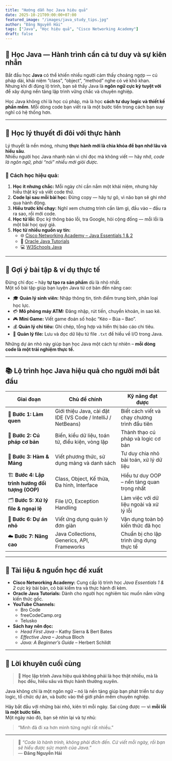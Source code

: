 ```yaml
---
title: "Hướng dẫn học Java hiệu quả"
date: 2025-10-21T09:00:00+07:00
featured_image: "/images/java_study_tips.jpg"
author: "Đăng Nguyễn Hải"
tags: ["Java", "Học hiệu quả", "Cisco Networking Academy"]
draft: false
---
```


## 🧠 Học Java — Hành trình cần cả tư duy và sự kiên nhẫn

Bắt đầu học **Java** có thể khiến nhiều người cảm thấy choáng ngợp — cú pháp dài, khái niệm “class”, “object”, “method” nghe có vẻ khô khan.  
Nhưng khi đi đúng lộ trình, bạn sẽ thấy Java là **ngôn ngữ cực kỳ tuyệt vời** để xây dựng nền tảng lập trình vững chắc và chuyên nghiệp.

Học Java không chỉ là học cú pháp, mà là học **cách tư duy logic và thiết kế phần mềm**. Mỗi dòng code bạn viết ra là một bước tiến trong cách bạn suy nghĩ có hệ thống hơn.

---

## 📘 Học lý thuyết đi đôi với thực hành

Lý thuyết là nền móng, nhưng **thực hành mới là chìa khóa để bạn nhớ lâu và hiểu sâu**.  
Nhiều người học Java nhanh nản vì chỉ đọc mà không viết — hãy nhớ, *code là ngôn ngữ, phải “nói” nhiều mới giỏi được.*

### 🔹 Cách học hiệu quả:
1. **Học ít nhưng chắc:** Mỗi ngày chỉ cần nắm một khái niệm, nhưng hãy hiểu thật kỹ và viết code thử.  
2. **Code lại sau mỗi bài học:** Đừng copy — hãy tự gõ, vì não bạn sẽ ghi nhớ qua hành động.  
3. **Hiểu trước khi chạy:** Nghĩ xem chương trình cần làm gì, đầu vào – đầu ra ra sao, rồi mới code.  
4. **Học từ lỗi:** Đọc kỹ thông báo lỗi, tra Google, hỏi cộng đồng — mỗi lỗi là một bài học quý giá.  
5. **Học từ nhiều nguồn uy tín:**  
   - 🌐 [Cisco Networking Academy – Java Essentials 1 & 2](https://www.netacad.com/)  
   - 📘 [Oracle Java Tutorials](https://docs.oracle.com/javase/tutorial/)  
   - 💻 [W3Schools Java](https://www.w3schools.com/java/)  

---

## 💪 Gợi ý bài tập & ví dụ thực tế

Đừng chỉ đọc – hãy **tự tạo ra sản phẩm** dù là nhỏ nhất.  
Một số bài tập giúp bạn luyện Java từ cơ bản đến nâng cao:

- 🎓 **Quản lý sinh viên:** Nhập thông tin, tính điểm trung bình, phân loại học lực.  
- 💳 **Mô phỏng máy ATM:** Đăng nhập, rút tiền, chuyển khoản, in sao kê.  
- 🎮 **Mini Game:** Viết game đoán số hoặc “Kéo – Búa – Bao”.  
- 💰 **Quản lý chi tiêu:** Ghi chép, tổng hợp và hiển thị báo cáo chi tiêu.  
- 📂 **Quản lý file:** Lưu và đọc dữ liệu từ file `.txt` để hiểu về I/O trong Java.  

Những dự án nhỏ này giúp bạn học Java một cách tự nhiên – **mỗi dòng code là một trải nghiệm thực tế.**

---

## 📚 Lộ trình học Java hiệu quả cho người mới bắt đầu

| Giai đoạn | Chủ đề chính | Kỹ năng đạt được |
|------------|---------------|------------------|
| 🧩 **Bước 1: Làm quen** | Giới thiệu Java, cài đặt IDE (VS Code / IntelliJ / NetBeans) | Biết cách viết và chạy chương trình đầu tiên |
| 🔢 **Bước 2: Cú pháp cơ bản** | Biến, kiểu dữ liệu, toán tử, điều kiện, vòng lặp | Thành thạo cú pháp và logic cơ bản |
| 🧱 **Bước 3: Hàm & Mảng** | Viết phương thức, sử dụng mảng và danh sách | Tư duy chia nhỏ bài toán, xử lý dữ liệu |
| 🏗️ **Bước 4: Lập trình hướng đối tượng (OOP)** | Class, Object, Kế thừa, Đa hình, Interface | Hiểu tư duy OOP – nền tảng quan trọng nhất |
| 🗂️ **Bước 5: Xử lý file & ngoại lệ** | File I/O, Exception Handling | Làm việc với dữ liệu ngoài và xử lý lỗi |
| 🚀 **Bước 6: Dự án nhỏ** | Viết ứng dụng quản lý đơn giản | Vận dụng toàn bộ kiến thức đã học |
| ☁️ **Bước 7: Nâng cao** | Java Collections, Generics, API, Frameworks | Chuẩn bị cho lập trình ứng dụng thực tế |

---

## 📖 Tài liệu & nguồn học đề xuất

- **Cisco Networking Academy:** Cung cấp lộ trình học *Java Essentials 1 & 2* cực kỳ bài bản, có bài kiểm tra và thực hành đi kèm.  
- **Oracle Java Tutorials:** Dành cho người học nghiêm túc muốn nắm vững kiến thức gốc.  
- **YouTube Channels:**  
  - Bro Code  
  - freeCodeCamp.org  
  - Telusko  
- **Sách hay nên đọc:**  
  - *Head First Java* – Kathy Sierra & Bert Bates  
  - *Effective Java* – Joshua Bloch  
  - *Java: A Beginner’s Guide* – Herbert Schildt  

---

## 🧭 Lời khuyên cuối cùng

> 🎯 **Học lập trình Java hiệu quả không phải là học thật nhiều, mà là học đều, hiểu sâu và thực hành thường xuyên.**  

Java không chỉ là một ngôn ngữ – nó là nền tảng giúp bạn phát triển tư duy logic, tổ chức dự án, và bước vào thế giới phần mềm chuyên nghiệp.  

Hãy bắt đầu với những bài nhỏ, kiên trì mỗi ngày. Sai cũng được — vì **mỗi lỗi là một bước tiến**.  
Một ngày nào đó, bạn sẽ nhìn lại và tự nhủ:  
> “Mình đã đi xa hơn mình từng nghĩ rất nhiều.”

---

> 💬 _“Code là hành trình, không phải đích đến. Cứ viết mỗi ngày, rồi bạn sẽ hiểu được sức mạnh của Java.”_  
> — **Đăng Nguyễn Hải**
